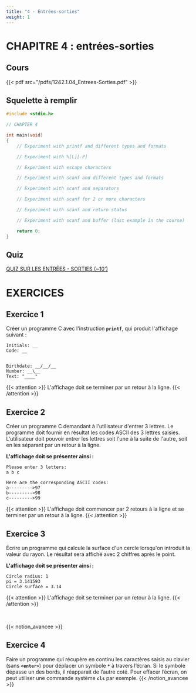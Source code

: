 ```yaml
---
title: "4 - Entrées-sorties"
weight: 1
---
```


# CHAPITRE 4 : entrées-sorties

## Cours
{{< pdf src="/pdfs/1242.1.04_Entrees-Sorties.pdf" >}}

## Squelette à remplir

```c
#include <stdio.h>

// CHAPTER 4

int main(void)
{
	// Experiment with printf and different types and formats

	// Experiment with %[L][.P]

	// Experiment with escape characters

	// Experiment with scanf and different types and formats

	// Experiment with scanf and separators

	// Experiment with scanf for 2 or more characters

	// Experiment with scanf and return status

	// Experiment with scanf and buffer (last example in the course)

	return 0;
}
```

## Quiz
[QUIZ SUR LES ENTRÉES - SORTIES (~10')](https://cyberlearn.hes-so.ch/mod/quiz/view.php?id=761445)

# EXERCICES

## Exercice 1
Créer un programme C avec l'instruction **`printf`**, qui produit l'affichage suivant :

```
Initials: __
Code: __


Birthdate: __/__/__
Number: __\__
Text: "____"
```

{{< attention >}}
L'affichage doit se terminer par un retour à la ligne.
{{< /attention >}}

## Exercice 2
Créer un programme C demandant à l'utilisateur d'entrer 3 lettres.
Le programme doit fournir en résultat les codes ASCII des 3 lettres saisies.
L'utilisateur doit pouvoir entrer les lettres soit l'une à la suite de l'autre, soit en les séparant par un retour à la ligne.

**L'affichage doit se présenter ainsi :**

```
Please enter 3 letters:
a b c

Here are the corresponding ASCII codes:
a--------->97
b--------->98
c--------->99
```

{{< attention >}}
L'affichage doit commencer par 2 retours à la ligne et se terminer par un retour à la ligne.
{{< /attention >}}

## Exercice 3
Écrire un programme qui calcule la surface d'un cercle lorsqu'on introduit la valeur du rayon.
Le résultat sera affiché avec 2 chiffres après le point.

**L'affichage doit se présenter ainsi :**

```
Circle radius: 1
pi = 3.141593
Circle surface = 3.14
```

{{< attention >}}
L'affichage doit se terminer par un retour à la ligne.
{{< /attention >}}

<br>

{{< notion_avancee >}}
## Exercice 4
Faire un programme qui récupère en continu les caractères saisis au clavier (sans **`<enter>`**) pour déplacer un symbole **`*`** à travers l’écran.
Si le symbole dépasse un des bords, il réapparait de l’autre coté.
Pour effacer l’écran, on peut utiliser une commande système **`cls`** par exemple.
{{< /notion_avancee >}}
